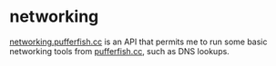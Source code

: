 # networking

[networking.pufferfish.cc][1] is an API that permits me to run some basic networking tools
from [pufferfish.cc][2], such as DNS lookups.

[1]: https://networking.pufferfish.cc
[2]: https://pufferfish.cc